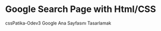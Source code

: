 # Google Search Page with Html/CSS
 cssPatika-Odev3
 Google Ana Sayfasını Tasarlamak
<img source="https://github.com/augustada/cssPatika/blob/41cef4d3387be39efa0da3f1b9859d6832394eb3/Odev3/google.png">
